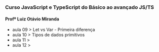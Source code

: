### Curso JavaScript e TypeScript do Básico ao avançado JS/TS 
#### Profº Luiz Otávio Miranda

- aula 09 > Let vs Var - Primeira diferença 
- aula 10 > Tipos de dados primitivos
- aula 11 > 
- aula 12 > 